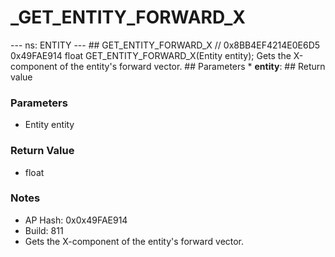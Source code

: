 # _GET_ENTITY_FORWARD_X

--- ns: ENTITY --- ## GET_ENTITY_FORWARD_X  // 0x8BB4EF4214E0E6D5 0x49FAE914 float GET_ENTITY_FORWARD_X(Entity entity);  Gets the X-component of the entity's forward vector.  ## Parameters * **entity**:  ## Return value

### Parameters
* Entity entity

### Return Value
* float

### Notes
* AP Hash: 0x0x49FAE914
* Build: 811
* Gets the X-component of the entity's forward vector.

